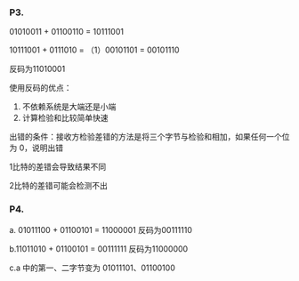 

### P3.

01010011 + 01100110 = 10111001

10111001 + 0111010 = （1）00101101 = 00101110

反码为11010001

使用反码的优点：

1. 不依赖系统是大端还是小端
2. 计算检验和比较简单快速

出错的条件：接收方检验差错的方法是将三个字节与检验和相加，如果任何一个位为 0，说明出错

1比特的差错会导致结果不同

2比特的差错可能会检测不出

### P4.

a. 01011100 + 01100101 = 11000001 反码为00111110

b.11011010 + 01100101 = 00111111 反码为11000000

c.a 中的第一、二字节变为 01011101、01100100

